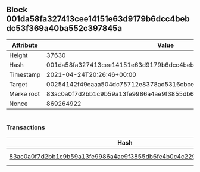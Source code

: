 ## Block 001da58fa327413cee14151e63d9179b6dcc4bebdc53f369a40ba552c397845a

Attribute | Value
--- | ---
Height | 37630
Hash | 001da58fa327413cee14151e63d9179b6dcc4bebdc53f369a40ba552c397845a
Timestamp | 2021-04-24T20:26:46+00:00
Target | 00254142f49eaaa504dc75712e8378ad5316cbcead634704b3734b6271167cc4
Merke root | 83ac0a0f7d2bb1c9b59a13fe9986a4ae9f3855db6fe4b0c4c22996b7ba3ed586
Nonce | 869264922

```

```

### Transactions

Hash | Amount
--- | ---
[83ac0a0f7d2bb1c9b59a13fe9986a4ae9f3855db6fe4b0c4c22996b7ba3ed586](83ac0a0f7d2bb1c9b59a13fe9986a4ae9f3855db6fe4b0c4c22996b7ba3ed586.md) | 10.00000000 SKEPTI 
